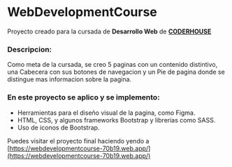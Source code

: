 # WebDevelopmentCourse

Proyecto creado para la cursada de **Desarrollo Web** de **[CODERHOUSE](https://www.coderhouse.com/)**

### Descripcion:

Como meta de la cursada, se creo 5 paginas con un contenido distintivo, una Cabecera con sus botones de navegacion y un Pie de pagina donde se distingue mas informacion sobre la pagina.

### En este proyecto se aplico y se implemento:

- Herramientas para el diseño visual de la pagina, como Figma.
- HTML, CSS, y algunos frameworks Bootstrap y librerias como SASS.
- Uso de iconos de Bootstrap.

Puedes visitar el proyecto final haciendo yendo a [https://webdevelopmentcourse-70b19.web.app/](https://webdevelopmentcourse-70b19.web.app/)
